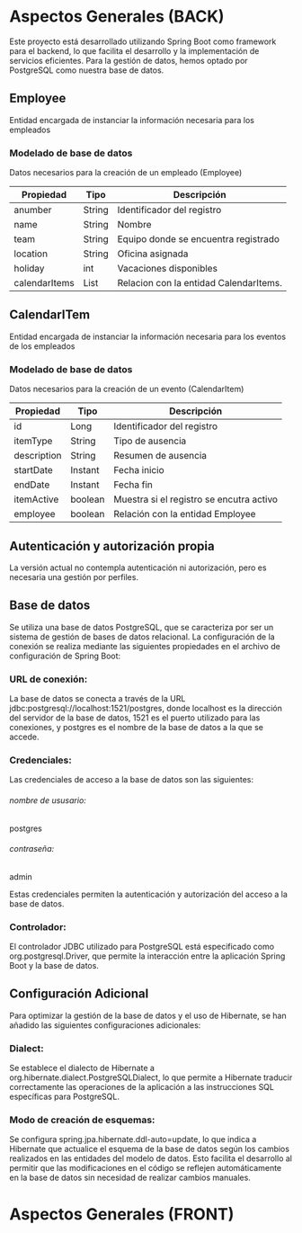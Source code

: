 # Aspectos Generales (BACK)
Este proyecto está desarrollado utilizando Spring Boot como framework para el backend, 
lo que facilita el desarrollo y la implementación de servicios eficientes. 
Para la gestión de datos, hemos optado por PostgreSQL como nuestra base de datos.

## Employee
Entidad encargada de instanciar la información necesaria para los empleados

### Modelado de base de datos
Datos necesarios para la creación de un empleado (Employee)

| **Propiedad**      | **Tipo** | **Descripción**                        |
|--------------------|----------|----------------------------------------|
| anumber            | String   | Identificador del registro             |
| name               | String   | Nombre                                 |
| team               | String   | Equipo donde se encuentra registrado   |
| location           | String   | Oficina asignada                       |
| holiday            | int      | Vacaciones disponibles                 |
| calendarItems      | List     | Relacion con la entidad CalendarItems. |


## CalendarITem
Entidad encargada de instanciar la información necesaria para los eventos de los empleados

### Modelado de base de datos
Datos necesarios para la creación de un evento (CalendarItem)

| **Propiedad** | **Tipo** | **Descripción**                          |
|---------------|----------|------------------------------------------|
| id            | Long     | Identificador del registro               |
| itemType      | String   | Tipo de ausencia                         |
| description   | String   | Resumen de ausencia                      |
| startDate     | Instant  | Fecha inicio                             |
| endDate       | Instant  | Fecha fin                                |
| itemActive    | boolean  | Muestra si el registro se encutra activo |
| employee      | boolean  | Relación con la entidad Employee         |



## Autenticación y autorización propia
La versión actual no contempla autenticación ni autorización, pero es necesaria una gestión por perfiles.

## Base de datos
Se utiliza una base de datos PostgreSQL, que se caracteriza por ser un sistema de gestión de bases de
datos relacional. La configuración de la conexión se realiza mediante las siguientes propiedades en el
archivo de configuración de Spring Boot:
### URL de conexión: 
La base de datos se conecta a través de la URL jdbc:postgresql://localhost:1521/postgres, donde
localhost es la dirección del servidor de la base de datos, 1521 es el puerto utilizado para las
conexiones, y postgres es el nombre de la base de datos a la que se accede.
### Credenciales:
Las credenciales de acceso a la base de datos son las siguientes:
<h6>nombre de ususario:</h6>postgres
<h6>contraseña:</h6> admin

Estas credenciales permiten la autenticación y autorización del acceso a la base de datos.

### Controlador:
El controlador JDBC utilizado para PostgreSQL está especificado como org.postgresql.Driver, que
permite la interacción entre la aplicación Spring Boot y la base de datos.

## Configuración Adicional
Para optimizar la gestión de la base de datos y el uso de Hibernate, se han añadido las siguientes
configuraciones adicionales:
### Dialect:
Se establece el dialecto de Hibernate a org.hibernate.dialect.PostgreSQLDialect, lo que permite a
Hibernate traducir correctamente las operaciones de la aplicación a las instrucciones SQL
específicas para PostgreSQL.
### Modo de creación de esquemas:
Se configura spring.jpa.hibernate.ddl-auto=update, lo que indica a Hibernate que actualice el
esquema de la base de datos según los cambios realizados en las entidades del modelo de datos.
Esto facilita el desarrollo al permitir que las modificaciones en el código se reflejen
automáticamente en la base de datos sin necesidad de realizar cambios manuales.


# Aspectos Generales (FRONT)
